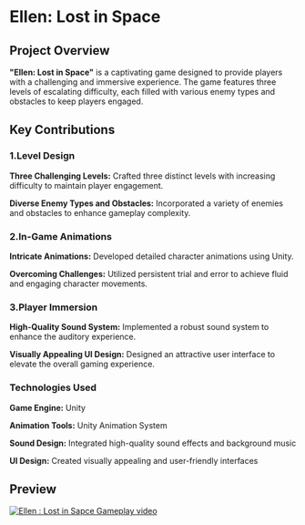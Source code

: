 # Ellen: Lost in Space

## Project Overview

**"Ellen: Lost in Space"** is a captivating game designed to provide players with a challenging and immersive experience. The game features three levels of escalating difficulty, each filled with various enemy types and obstacles to keep players engaged.

## Key Contributions

### 1.Level Design

**Three Challenging Levels:** Crafted three distinct levels with increasing difficulty to maintain player engagement.

**Diverse Enemy Types and Obstacles:** Incorporated a variety of enemies and obstacles to enhance gameplay complexity.

### 2.In-Game Animations

**Intricate Animations:** Developed detailed character animations using Unity.

**Overcoming Challenges:** Utilized persistent trial and error to achieve fluid and engaging character movements.

### 3.Player Immersion

**High-Quality Sound System:** Implemented a robust sound system to enhance the auditory experience.

**Visually Appealing UI Design:** Designed an attractive user interface to elevate the overall gaming experience.

### Technologies Used

**Game Engine:** Unity

**Animation Tools:** Unity Animation System

**Sound Design:** Integrated high-quality sound effects and background music

**UI Design:** Created visually appealing and user-friendly interfaces

## Preview


[![Ellen : Lost in Sapce Gameplay video](https://img.youtube.com/vi/9KtYS3CM_Q/0.jpg)](https://www.youtube.com/watch?v=9KtYS3CM_Q)


